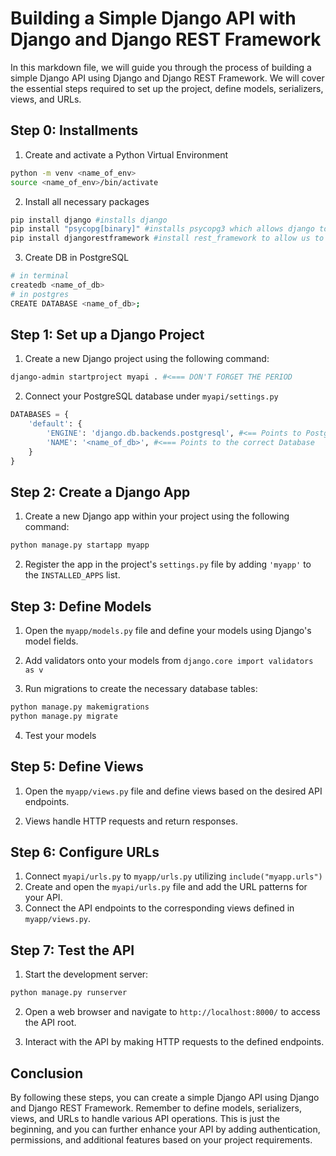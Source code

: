 # Building a Simple Django API with Django and Django REST Framework

In this markdown file, we will guide you through the process of building a simple Django API using Django and Django REST Framework. We will cover the essential steps required to set up the project, define models, serializers, views, and URLs.

## Step 0: Installments

1. Create and activate a Python Virtual Environment

```bash
python -m venv <name_of_env>
source <name_of_env>/bin/activate
```

2. Install all necessary packages

```bash
pip install django #installs django
pip install "psycopg[binary]" #installs psycopg3 which allows django to talk to postgresql
pip install djangorestframework #install rest_framework to allow us to utilize Response, APIView, and TokenAuthentication
```

3. Create DB in PostgreSQL

```bash
# in terminal
createdb <name_of_db>
# in postgres
CREATE DATABASE <name_of_db>;
```

## Step 1: Set up a Django Project

1. Create a new Django project using the following command:

```bash
django-admin startproject myapi . #<=== DON'T FORGET THE PERIOD
```

2. Connect your PostgreSQL database under `myapi/settings.py`

```python
DATABASES = {
    'default': {
        'ENGINE': 'django.db.backends.postgresql', #<== Points to PostgreSQL
        'NAME': '<name_of_db>', #<=== Points to the correct Database
    }
}
```

## Step 2: Create a Django App

1. Create a new Django app within your project using the following command:

```bash
python manage.py startapp myapp
```

2. Register the app in the project's `settings.py` file by adding `'myapp'` to the `INSTALLED_APPS` list.

## Step 3: Define Models

1. Open the `myapp/models.py` file and define your models using Django's model fields.

2. Add validators onto your models from `django.core import validators as v`

3. Run migrations to create the necessary database tables:

```bash
python manage.py makemigrations
python manage.py migrate
```

4. Test your models

## Step 5: Define Views

1. Open the `myapp/views.py` file and define views based on the desired API endpoints.

2. Views handle HTTP requests and return responses.

## Step 6: Configure URLs

1. Connect `myapi/urls.py` to `myapp/urls.py` utilizing `include("myapp.urls")`
2. Create and open the `myapi/urls.py` file and add the URL patterns for your API.
3. Connect the API endpoints to the corresponding views defined in `myapp/views.py`.

## Step 7: Test the API

1. Start the development server:

```bash
python manage.py runserver
```

2. Open a web browser and navigate to `http://localhost:8000/` to access the API root.

3. Interact with the API by making HTTP requests to the defined endpoints.

## Conclusion

By following these steps, you can create a simple Django API using Django and Django REST Framework. Remember to define models, serializers, views, and URLs to handle various API operations. This is just the beginning, and you can further enhance your API by adding authentication, permissions, and additional features based on your project requirements.
